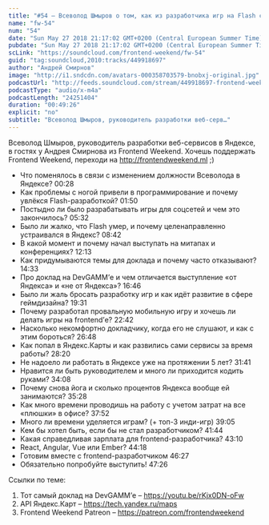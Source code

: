 ```yaml
---
title: "#54 – Всеволод Шмыров о том, как из разработчика игр на Flash стать тимлидом в Яндексе"
name: "fw-54"
num: "54"
date: "Sun May 27 2018 21:17:02 GMT+0200 (Central European Summer Time)"
pubdate: "Sun May 27 2018 21:17:02 GMT+0200 (Central European Summer Time)"
scLink: "https://soundcloud.com/frontend-weekend/fw-54"
guid: "tag:soundcloud,2010:tracks/449918697"
author: "Андрей Смирнов"
image: "http://i1.sndcdn.com/avatars-000358703579-bnobxj-original.jpg"
podcastUrl: "http://feeds.soundcloud.com/stream/449918697-frontend-weekend-fw-54.m4a"
podcastType: "audio/x-m4a"
podcastLength: "24251404"
duration: "00:49:26"
explicit: "no"
subtitle: "Всеволод Шмыров, руководитель разработки веб-серв…"
---
```

Всеволод Шмыров, руководитель разработки веб-сервисов в Яндексе, в гостях у Андрея Смирнова из Frontend Weekend. Хочешь поддержать Frontend Weekend, переходи на http://frontendweekend.ml ;) 

- Что поменялось в связи с изменением должности Всеволода в Яндексе? 00:28
- Как проблемы с ногой привели в программирование и почему увлёкся Flash-разработкой? 01:50
- Постыдно ли было разрабатывать игры для соцсетей и чем это закончилось? 05:32
- Было ли жалко, что Flash умер, и почему целенаправленно устраивался в Яндекс? 08:42
- В какой момент и почему начал выступать на митапах и конференциях? 12:13
- Как придумываются темы для доклада и почему часто отказывают? 14:33
- Про доклад на DevGAMM’е и чем отличается выступление «от Яндекса» и «не от Яндекса»? 16:46
- Было ли жаль бросать разработку игр и как идёт развитие в сфере геймдизайна? 19:31
- Почему разработал провальную мобильную игру и хочешь ли делать игры на frontend’е? 22:42
- Насколько некомфортно докладчику, когда его не слушают, и как с этим бороться? 26:48
- Как попал в Яндекс.Карты и как развились сами сервисы за время работы? 28:20
- Не надоело ли работать в Яндексе уже на протяжении 5 лет? 31:41
- Нравится ли быть руководителем и много ли приходится кодить руками? 34:08
- Почему снова йога и сколько процентов Яндекса вообще ей занимаются? 35:28
- Как много времени проводишь на работу с учетом затрат на все «плюшки» в офисе? 37:52
- Много ли времени уделяется играм? (+ топ-3 инди-игр) 39:05
- Кем бы хотел быть, если бы не стал разработчиком? 41:44
- Какая справедливая зарплата для frontend-разработчика? 43:10
- React, Angular, Vue или Ember? 44:18
- Готовим вместе с frontend-разработчиком 46:27
- Обязательно попробуйте выступить! 47:26

Ссылки по теме:
1) Тот самый доклад на DevGAMM’е – https://youtu.be/rKjx0DN-oFw
2) API Яндекс.Карт – https://tech.yandex.ru/maps
3) Frontend Weekend Patreon – https://patreon.com/frontendweekend